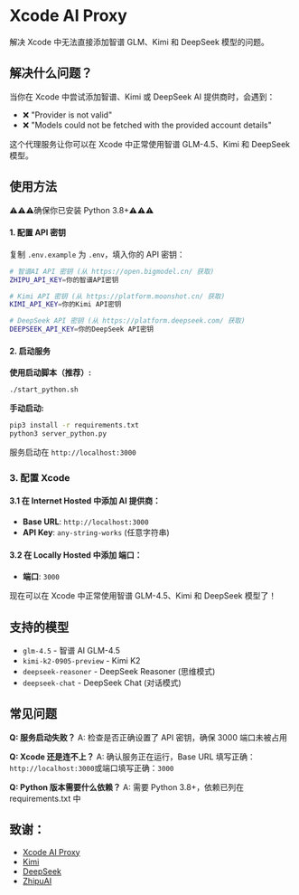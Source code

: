 # Xcode AI Proxy

解决 Xcode 中无法直接添加智谱 GLM、Kimi 和 DeepSeek 模型的问题。

## 解决什么问题？

当你在 Xcode 中尝试添加智谱、Kimi 或 DeepSeek AI 提供商时，会遇到：

- ❌ "Provider is not valid"
- ❌ "Models could not be fetched with the provided account details"

这个代理服务让你可以在 Xcode 中正常使用智谱 GLM-4.5、Kimi 和 DeepSeek 模型。

## 使用方法

⚠️⚠️⚠️确保你已安装 Python 3.8+⚠️⚠️⚠️

#### 1. 配置 API 密钥

复制 `.env.example` 为 `.env`，填入你的 API 密钥：

```bash
# 智谱AI API 密钥 (从 https://open.bigmodel.cn/ 获取)
ZHIPU_API_KEY=你的智谱API密钥

# Kimi API 密钥 (从 https://platform.moonshot.cn/ 获取)
KIMI_API_KEY=你的Kimi API密钥

# DeepSeek API 密钥 (从 https://platform.deepseek.com/ 获取)
DEEPSEEK_API_KEY=你的DeepSeek API密钥
```

#### 2. 启动服务

**使用启动脚本（推荐）:**

```bash
./start_python.sh
```

**手动启动:**

```bash
pip3 install -r requirements.txt
python3 server_python.py
```

服务启动在 `http://localhost:3000`

### 3. 配置 Xcode

#### 3.1 在 Internet Hosted 中添加 AI 提供商：

- **Base URL**: `http://localhost:3000`
- **API Key**: `any-string-works` (任意字符串)

#### 3.2 在 Locally Hosted 中添加 端口：

- **端口**: `3000`

现在可以在 Xcode 中正常使用智谱 GLM-4.5、Kimi 和 DeepSeek 模型了！

## 支持的模型

- `glm-4.5` - 智谱 AI GLM-4.5
- `kimi-k2-0905-preview` - Kimi K2
- `deepseek-reasoner` - DeepSeek Reasoner (思维模式)
- `deepseek-chat` - DeepSeek Chat (对话模式)

## 常见问题

**Q: 服务启动失败？**
A: 检查是否正确设置了 API 密钥，确保 3000 端口未被占用

**Q: Xcode 还是连不上？**
A: 确认服务正在运行，Base URL 填写正确：`http://localhost:3000`或端口填写正确：`3000`

**Q: Python 版本需要什么依赖？**
A: 需要 Python 3.8+，依赖已列在 requirements.txt 中

## 致谢：

- [Xcode AI Proxy](https://github.com/fengjinyi98/xcode-ai-proxy)
- [Kimi](https://www.kimi.com/)
- [DeepSeek](https://www.deepseek.com/)
- [ZhipuAI](https://bigmodel.cn/)
